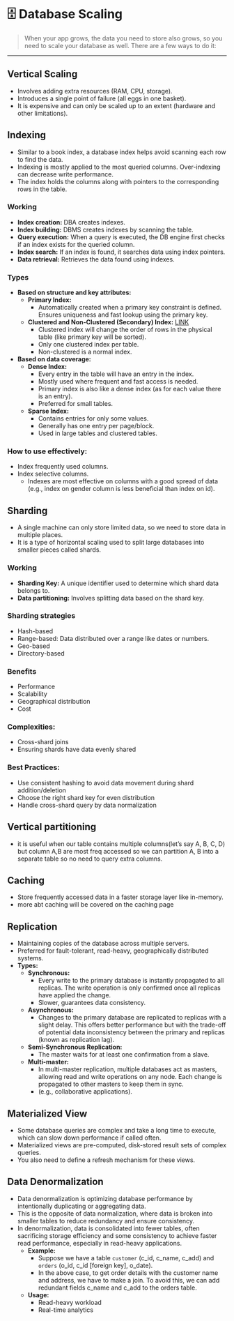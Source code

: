 # 🗄️ Database Scaling

> When your app grows, the data you need to store also grows, so you need to scale your database as well. There are a few ways to do it:

---

## Vertical Scaling

- Involves adding extra resources (RAM, CPU, storage).
- Introduces a single point of failure (all eggs in one basket).
- It is expensive and can only be scaled up to an extent (hardware and other limitations).

## Indexing

- Similar to a book index, a database index helps avoid scanning each row to find the data.
- Indexing is mostly applied to the most queried columns. Over-indexing can decrease write performance.
- The index holds the columns along with pointers to the corresponding rows in the table.

### Working

- **Index creation:** DBA creates indexes.
- **Index building:** DBMS creates indexes by scanning the table.
- **Query execution:** When a query is executed, the DB engine first checks if an index exists for the queried column.
- **Index search:** If an index is found, it searches data using index pointers.
- **Data retrieval:** Retrieves the data found using indexes.

### Types

- **Based on structure and key attributes:**
  - **Primary Index:**
    - Automatically created when a primary key constraint is defined. Ensures uniqueness and fast lookup using the primary key.
  - **Clustered and Non-Clustered (Secondary) Index:** [LINK](https://www.geeksforgeeks.org/difference-between-clustered-and-non-clustered-index/)
    - Clustered index will change the order of rows in the physical table (like primary key will be sorted).
    - Only one clustered index per table.
    - Non-clustered is a normal index.
- **Based on data coverage:**
  - **Dense Index:**
    - Every entry in the table will have an entry in the index.
    - Mostly used where frequent and fast access is needed.
    - Primary index is also like a dense index (as for each value there is an entry).
    - Preferred for small tables.
  - **Sparse Index:**
    - Contains entries for only some values.
    - Generally has one entry per page/block.
    - Used in large tables and clustered tables.

### **How to use effectively:**

- Index frequently used columns.
- Index selective columns.
  - Indexes are most effective on columns with a good spread of data (e.g., index on gender column is less beneficial than index on id).

## Sharding

- A single machine can only store limited data, so we need to store data in multiple places.
- It is a type of horizontal scaling used to split large databases into smaller pieces called shards.

### Working

- **Sharding Key:** A unique identifier used to determine which shard data belongs to.
- **Data partitioning:** Involves splitting data based on the shard key.

### Sharding strategies

- Hash-based
- Range-based: Data distributed over a range like dates or numbers.
- Geo-based
- Directory-based

### Benefits

- Performance
- Scalability
- Geographical distribution
- Cost

### Complexities:

- Cross-shard joins
- Ensuring shards have data evenly shared

### Best Practices:

- Use consistent hashing to avoid data movement during shard addition/deletion
- Choose the right shard key for even distribution
- Handle cross-shard query by data normalization

## Vertical partitioning

- it is useful when our table contains multiple columns(let’s say A, B, C, D) but column A,B are most freq accessed so we can partition A, B into a separate table so no need to query extra columns.

## Caching

- Store frequently accessed data in a faster storage layer like in-memory.
- more abt caching will be covered on the caching page

## Replication

- Maintaining copies of the database across multiple servers.
- Preferred for fault-tolerant, read-heavy, geographically distributed systems.
- **Types:**
  - **Synchronous:**
    - Every write to the primary database is instantly propagated to all replicas. The write operation is only confirmed once all replicas have applied the change.
    - Slower, guarantees data consistency.
  - **Asynchronous:**
    - Changes to the primary database are replicated to replicas with a slight delay. This offers better performance but with the trade-off of potential data inconsistency between the primary and replicas (known as replication lag).
  - **Semi-Synchronous Replication:**
    - The master waits for at least one confirmation from a slave.
  - **Multi-master:**
    - In multi-master replication, multiple databases act as masters, allowing read and write operations on any node. Each change is propagated to other masters to keep them in sync.
    - (e.g., collaborative applications).

## Materialized View

- Some database queries are complex and take a long time to execute, which can slow down performance if called often.
- Materialized views are pre-computed, disk-stored result sets of complex queries.
- You also need to define a refresh mechanism for these views.

## Data Denormalization

- Data denormalization is optimizing database performance by intentionally duplicating or aggregating data.
- This is the opposite of data normalization, where data is broken into smaller tables to reduce redundancy and ensure consistency.
- In denormalization, data is consolidated into fewer tables, often sacrificing storage efficiency and some consistency to achieve faster read performance, especially in read-heavy applications.
  - **Example:**
    - Suppose we have a table `customer` (c_id, c_name, c_add) and `orders` (o_id, c_id [foreign key], o_date).
    - In the above case, to get order details with the customer name and address, we have to make a join. To avoid this, we can add redundant fields c_name and c_add to the orders table.
  - **Usage:**
    - Read-heavy workload
    - Real-time analytics
